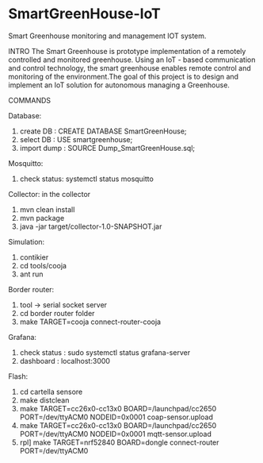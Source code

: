 # SmartGreenHouse-IoT
Smart Greenhouse monitoring and management IOT system.

INTRO
The Smart Greenhouse is prototype implementation of a remotely controlled and monitored greenhouse. Using an IoT - based communication and control technology, the smart greenhouse enables remote control and monitoring of the environment.The goal of this project is to design and implement an IoT solution for autonomous managing a Greenhouse. 


COMMANDS

Database:
1) create DB : CREATE DATABASE SmartGreenHouse;
2) select DB :  USE smartgreenhouse;
3) import dump : SOURCE Dump_SmartGreenHouse.sql;

Mosquitto:
1) check status: systemctl status mosquitto 

Collector:
in the collector 
1) mvn clean install
2) mvn package
3) java -jar target/collector-1.0-SNAPSHOT.jar

Simulation:
1) contikier 
2) cd tools/cooja
3) ant run 

Border router:
1) tool -> serial socket server
2) cd border router folder
3) make TARGET=cooja connect-router-cooja

Grafana:
1) check status : sudo systemctl status grafana-server
2) dashboard : localhost:3000

Flash:
1) cd cartella sensore
2) make distclean
3) make TARGET=cc26x0-cc13x0 BOARD=/launchpad/cc2650 PORT=/dev/ttyACM0 NODEID=0x0001 coap-sensor.upload
3) make TARGET=cc26x0-cc13x0 BOARD=/launchpad/cc2650 PORT=/dev/ttyACM0 NODEID=0x0001 mqtt-sensor.upload
4) rpl] make TARGET=nrf52840 BOARD=dongle connect-router PORT=/dev/ttyACM0 





